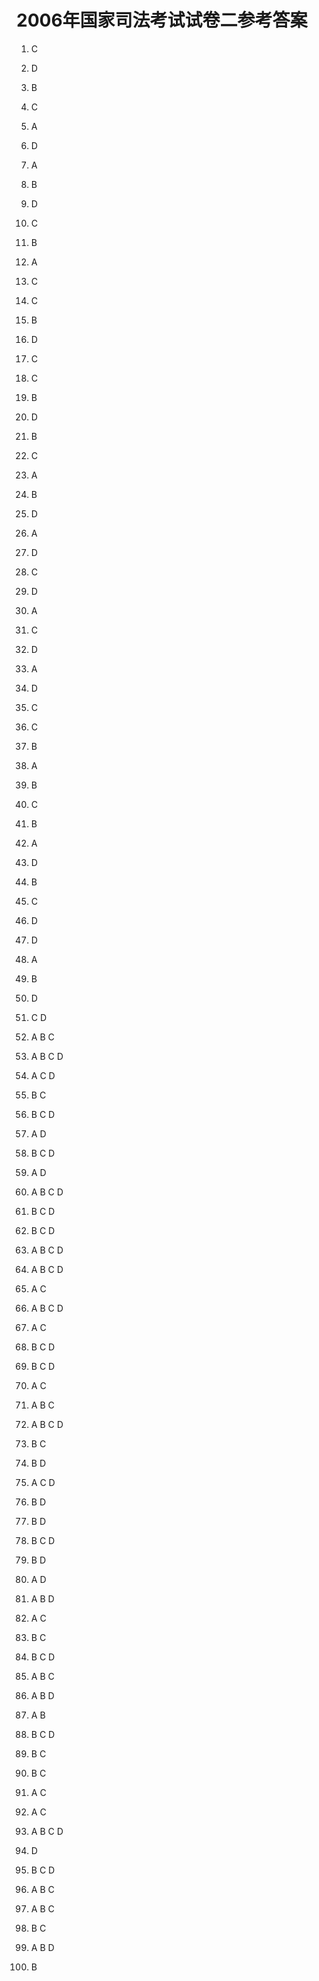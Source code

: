 2006年国家司法考试试卷二参考答案
================================

1. C
2. D
3. B
4. C
5. A
6. D
7. A
8. B
9. D
10. C
11. B
12. A
13. C
14. C
15. B
16. D
17. C
18. C
19. B
20. D
21. B
22. C
23. A
24. B
25. D
26. A
27. D
28. C
29. D
30. A
31. C
32. D
33. A
34. D
35. C
36. C
37. B
38. A
39. B
40. C
41. B
42. A
43. D
44. B
45. C
46. D
47. D
48. A
49. B
50. D


51. C D
52. A B C
53. A B C D
54. A C D
55. B C
56. B C D
57. A D
58. B C D
59. A D
60. A B C D
61. B C D
62. B C D
63. A B C D
64. A B C D
65. A C
66. A B C D
67. A C
68. B C D
69. B C D
70. A C
71. A B C
72. A B C D
73. B C
74. B D
75. A C D
76. B D
77. B D
78. B C D
79. B D
80. A D
81. A B D
82. A C
83. B C
84. B C D
85. A B C
86. A B D
87. A B
88. B C D
89. B C
90. B C


91. A C
92. A C
93. A B C D
94. D
95. B C D
96. A B C
97. A B C
98. B C
99. A B D
100. B

